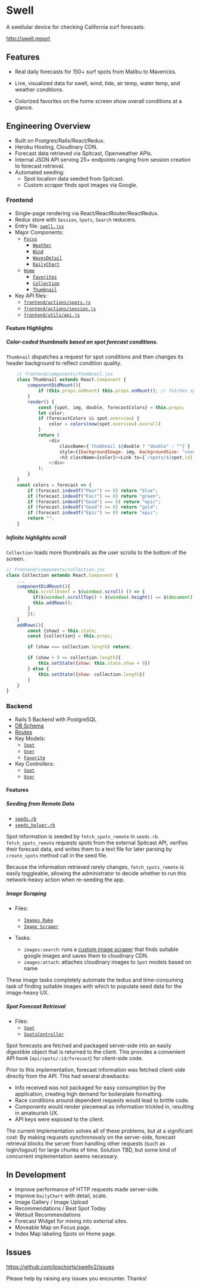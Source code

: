 # Swell

A swellular device for checking California surf forecasts.

http://swell.report
## Features

- Real daily forecasts for 150+ surf spots from Malibu to Mavericks.

- Live, visualized data for swell, wind, tide, air temp, water temp, and weather conditions.

- Colorized favorites on the home screen show overall conditions at a glance.

## Engineering Overview

- Built on Postgres/Rails/React/Redux.
- Heroku Hosting, Cloudinary CDN.
- Forecast data retrieved via Spitcast, Openweather APIs.
- Internal JSON API serving 25+ endpoints ranging from session creation to forecast retrieval.
- Automated seeding:
	- Spot location data seeded from Spitcast.
	- Custom scraper finds spot images via Google.

### Frontend

-	Single-page rendering via React/ReactRouter/ReactRedux.
- Redux store with `Session`, `Spots`, `Search` reducers.
- Entry file: [`swell.jsx`](./frontend/swell.jsx)
- Major Components: 
	- [`Focus`](./frontend/components/focus.jsx)
		- [`Weather`](./frontend/components/weather.jsx)
		- [`Wind`](./frontend/components/wind.jsx)
		- [`WavesDetail`](./frontend/components/waves_detail.jsx)
		- [`DailyChart`](./frontend/components/daily_chart.jsx)
	- [`Home`](./frontend/components/home.jsx)
		- [`Favorites`][favorites]
		- [`Collection`][collection]
		- [`Thumbnail`][thumbnail]
- Key API files: 
	- [`frontend/actions/spots.js`](./frontend/actions/spots.js)
	- [`frontend/actions/session.js`](./frontend/actions/spots.js)
	- [`frontend/utils/api.js`](./frontend/utils/api.js)

[thumbnail]: ./frontend/components/thumbnail.jsx
[favorites]: ./frontend/components/favorites.jsx
[collection]: ./frontend/components/collection.jsx

#### Feature Highlights
##### Color-coded thumbnails based on spot forecast conditions. 
`Thumbnail` dispatches a request for spot conditions and then changes its header background to reflect condition quality.

```js
	// frontend/components/thumbnail.jsx
	class Thumbnail extends React.Component {
		componentDidMount(){
			if (this.props.onMount) this.props.onMount(); // fetches spot overview
		}
		render() {
			const {spot, img, double, forecastColors} = this.props;
			let color;
			if (forecastColors && spot.overview) {
				color = colors(now(spot.overview).overall)
			}
			return (
				<div 
					className={`thumbnail ${double ? "double" : ""}`} 
					style={{backgroundImage: img, backgroundSize: "cover"}}>
					<h3 className={color}><Link to={`/spots/${spot.id}`}>{spot.name}</Link></h3>
				</div>	
			);
		}
	}
	const colors = forecast => {
		if (forecast.indexOf("Poor") >= 0) return "blue";
		if (forecast.indexOf("Fair") >= 0) return "green";
		if (forecast.indexOf("Good") === 0) return "epic";
		if (forecast.indexOf("Good") >= 0) return "gold";
		if (forecast.indexOf("Epic") >= 0) return "epic";
		return "";
	}
```
##### Infinite highlights scroll

`Collection` loads more thumbnails as the user scrolls to the bottom of the screen.

```js
// frontend/components/collection.jsx
class Collection extends React.Component {
	...
	componentDidMount(){
		this.scrollEvent = $(window).scroll( () => {
		  if($(window).scrollTop() + $(window).height() == $(document).height()) {
	      this.addRows();
	   	}
		});
	}
	addRows(){
		const {show} = this.state;
		const {collection} = this.props;

		if (show === collection.length) return;

		if (show + 9 <= collection.length){
			this.setState({show: this.state.show + 9})
		} else {
			this.setState({show: collection.length})
		}
	}
}
```

### Backend

- Rails 5 Backend with PostgreSQL
- [DB Schema](./db/schema.rb)
- [Routes](./config/routes.rb)
- Key Models: 
	- [`Spot`](./app/models/spot.rb)
	- [`User`](./app/models/user.rb)
	- [`Favorite`](./app/models/favorite.rb)
- Key Controllers:
	- [`Spot`](./app/controllers/spots_controller.rb)
	- [`User`](./app/controllers/user_controller.rb)

#### Features
##### Seeding from Remote Data

- [`seeds.rb`](./db/seeds.rb)
- [`seeds_helper.rb`](./db/seeds_helper.rb)

Spot information is seeded by `fetch_spots_remote` in `seeds.rb`. `fetch_spots_remote` requests spots from the external Spitcast API, verifies their forecast data, and writes them to a text file for later parsing by `create_spots` method call in the seed file. 

Because the information retrieved rarely changes, `fetch_spots_remote` is easily toggleable, allowing the administrator to decide whether to run this network-heavy action when re-seeding the app.

##### Image Scraping
- Files: 
	- [`Images Rake`](./lib/images.rake)
	- [`Image Scraper`](./lib/images_scraper.js)

- Tasks:
	- `images:search`: runs a [custom image scraper](./lib/image_scraper.js) that finds suitable google images and saves them to cloudinary CDN.
	- `images:attach`: attaches cloudinary images to `Spot` models based on name

These image tasks completely automate the tedius and time-consuming task of finding suitable images with which to populate seed data for the image-heavy UX.

##### Spot Forecast Retrieval
- Files: 
	- [`Spot`](./app/models/spot.rb)
	- [`SpotsController`](./app/controllers/api/spots_controller.rb)

Spot forecasts are fetched and packaged server-side into an easily digestible object that is returned to the client. This provides a convenient API hook (`api/spots/:id/forecast`) for client-side code. 

Prior to this implementation, forecast information was fetched client-side directly from the API. This had several drawbacks: 
- Info received was not packaged for easy consumption by the application, creating high demand for boilerplate formatting.
- Race conditions around dependent requests would lead to brittle code.
- Components would render piecemeal as information trickled in, resulting in amateurish UX.
- API keys were exposed to the client.

The current implementation solves all of these problems, but at a significant cost: By making requests synchronously on the server-side, forecast retrieval blocks the server from handling other requests (such as login/logout) for large chunks of time. Solution TBD, but some kind of concurrent implementation seems necessary.

## In Development

- Improve performance of HTTP requests made server-side.
- Improve `DailyChart` with detail, scale.
- Image Gallery / Image Upload
- Recommendations / Best Spot Today
- Wetsuit Recommendations
- Forecast Widget for mixing into external sites.
- Moveable Map on Focus page.
- Index Map labeling Spots on Home page.

## Issues

https://github.com/loschorts/swellv2/issues

Please help by raising any issues you encounter. Thanks!

